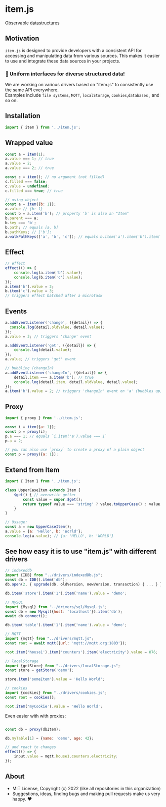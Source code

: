 # item.js

Observable datastructures

## Motivation

`item.js` is designed to provide developers with a consistent API for accessing and manipulating data from various sources. This makes it easier to use and integrate these data sources in your projects.

### 🎉 Uniform interfaces for diverse structured data!

We are working on various drivers based on "item.js" to consistently use the same API everywhere.  
Examples include `file systems`, `MQTT`, `localStorage`, `cookies`,`databases` , and so on.
<!-- [See this localStorage example]() -->

## Installation

```js
import { item } from '../item.js';
```

## Wrapped value
```js
const a = item(1);
a.value === 1; // true
a.value = 2;
a.value === 2; // true

const c = item(); // no argument (not filled)
c.filled === false;
c.value = undefined;
c.filled === true; // true

// using object
const a = item({b: 1});
a.value // {b: 1}
const b = a.item('b'); // property 'b' is also an "Item"
b.parent === a;
b.key === 'b';
b.path; // equals [a, b]
b.pathKeys; // ['b'];
a.walkPathKeys(['a', 'b', 'c']); // equals b.item('a').item('b').item('c');
```

## Effect
```js
// effect
effect(() => {
    console.log(a.item('b').value);
    console.log(b.item('c').value);
});
a.item('b').value = 2;
b.item('c').value = 3;
// triggers effect batched after a microtask
```

## Events
```js
a.addEventListener('change', ({detail}) => {
  console.log(detail.oldValue, detail.value);
});
a.value = 3; // triggers 'change' event

a.addEventListener('get', ({detail}) => {
    console.log(detail.value);
});
a.value; // triggers 'get' event

// bubbling (changeIn)
a.addEventListener('changeIn', ({detail}) => {
    detail.item === a.item('b'); // true
    console.log(detail.item, detail.oldValue, detail.value);
});
a.item('b').value = 2; // triggers 'changeIn' event on 'a' (bubbles up)
```

## Proxy
```js
import { proxy } from '../item.js';

const i = item({a: 1});
const p = proxy(i);
p.a === 1; // equals `i.item('a').value === 1`
p.a = 2;

// you can also use `proxy` to create a proxy of a plain object
const p = proxy({a: 1});
```

## Extend from Item
```js
import { Item } from '../item.js';

class UpperCaseItem extends Item {
    $get() { // overwrite getter
        const value = super.$get();
        return typeof value === 'string' ? value.toUpperCase() : value;
    }
}

// Ussage:
const a = new UpperCaseItem();
a.value = {a: 'Hello', b: 'World'};
console.log(a.value); // {a: 'HELLO', b: 'WORLD'}
```

## See how easy it is to use "item.js" with different drivers

```js	
// indexeddb
import {IDB} from "../drivers/indexedDb.js";
const db = IDB().item('db');
db.open(2, { upgrade(db, oldVersion, newVersion, transaction) { ... } });

db.item('store').item('1').item('name').value = 'demo';

// MySQL
import {Mysql} from "../drivers/sql/Mysql.js";
const db = new Mysql({host: 'localhost'}).item('db');
await db.connect();

db.item('table').item('1').item('name').value = 'demo';

// MQTT
import {mqtt} from "../drivers/mqtt.js";
const root = await mqtt({url: 'mqtt://mqtt.org:1883'});

root.item('house1').item('counters').item('electricity').value = 876;

// localStorage
import {getStore} from "../drivers/localStorage.js";
const store = getStore('demo');

store.item('someItem').value = 'Hello World';

// cookies
import {cookies} from "../drivers/cookies.js";
const root = cookies();

root.item('myCookie').value = 'Hello World';
```

Even easier with with proxies:

```js

const db = proxy(dbItem);

db.myTable[1] = {name: 'demo', age: 42};

// and react to changes
effect(() => {
    input.value = mqtt.house1.counters.electricity;
});
```

## About

- MIT License, Copyright (c) 2022 <u1> (like all repositories in this organization) <br>
- Suggestions, ideas, finding bugs and making pull requests make us very happy. ♥
